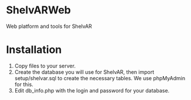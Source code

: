 ShelvARWeb
==========

Web platform and tools for ShelvAR

Installation
============

1. Copy files to your server.
2. Create the database you will use for ShelvAR, then import setup/shelvar.sql to create the necessary tables. We use phpMyAdmin for this.
3. Edit db_info.php with the login and password for your database.
